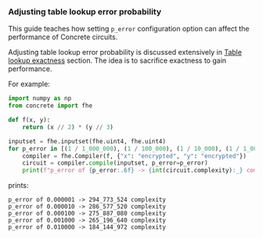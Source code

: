 ### Adjusting table lookup error probability

This guide teaches how setting `p_error` configuration option can affect the performance of Concrete circuits.

Adjusting table lookup error probability is discussed extensively in [Table lookup exactness](../../core-features/table_lookups_advanced.md#table-lookup-exactness) section. The idea is to sacrifice exactness to gain performance.

For example:

```python
import numpy as np
from concrete import fhe

def f(x, y):
    return (x // 2) * (y // 3)

inputset = fhe.inputset(fhe.uint4, fhe.uint4)
for p_error in [(1 / 1_000_000), (1 / 100_000), (1 / 10_000), (1 / 1_000), (1 / 100)]:
    compiler = fhe.Compiler(f, {"x": "encrypted", "y": "encrypted"})
    circuit = compiler.compile(inputset, p_error=p_error)
    print(f"p_error of {p_error:.6f} -> {int(circuit.complexity):_} complexity")
```

prints:

```
p_error of 0.000001 -> 294_773_524 complexity
p_error of 0.000010 -> 286_577_520 complexity
p_error of 0.000100 -> 275_887_080 complexity
p_error of 0.001000 -> 265_196_640 complexity
p_error of 0.010000 -> 184_144_972 complexity
```
